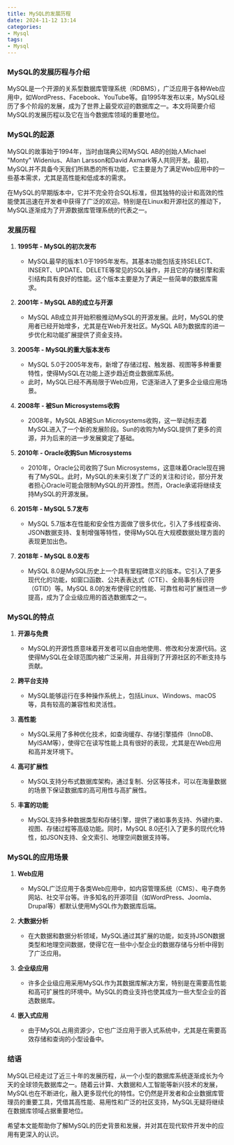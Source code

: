 ```yaml
---
title: MySQL的发展历程
date: 2024-11-12 13:14  
categories:
- Mysql
tags:
- Mysql
---
```


### MySQL的发展历程与介绍

MySQL是一个开源的关系型数据库管理系统（RDBMS），广泛应用于各种Web应用中，如WordPress、Facebook、YouTube等。自1995年发布以来，MySQL经历了多个阶段的发展，成为了世界上最受欢迎的数据库之一。本文将简要介绍MySQL的发展历程以及它在当今数据库领域的重要地位。

### MySQL的起源

MySQL的故事始于1994年，当时由瑞典公司MySQL AB的创始人Michael "Monty" Widenius、Allan Larsson和David Axmark等人共同开发。最初，MySQL并不具备今天我们所熟悉的所有功能，它主要是为了满足Web应用中的一些基本需求，尤其是高性能和低成本的需求。

在MySQL的早期版本中，它并不完全符合SQL标准，但其独特的设计和高效的性能使其迅速在开发者中获得了广泛的欢迎。特别是在Linux和开源社区的推动下，MySQL逐渐成为了开源数据库管理系统的代表之一。

### 发展历程

1. **1995年 - MySQL的初次发布**
   - MySQL最早的版本1.0于1995年发布。其基本功能包括支持SELECT、INSERT、UPDATE、DELETE等常见的SQL操作，并且它的存储引擎和索引结构具有良好的性能。这个版本主要是为了满足一些简单的数据库需求。

2. **2001年 - MySQL AB的成立与开源**
   - MySQL AB成立并开始积极推动MySQL的开源发展。此时，MySQL的使用者已经开始增多，尤其是在Web开发社区。MySQL AB为数据库的进一步优化和功能扩展提供了资金支持。

3. **2005年 - MySQL的重大版本发布**
   - MySQL 5.0于2005年发布，新增了存储过程、触发器、视图等多种重要特性，使得MySQL在功能上逐步趋近商业数据库系统。
   - 此时，MySQL已经不再局限于Web应用，它逐渐进入了更多企业级应用场景。

4. **2008年 - 被Sun Microsystems收购**
   - 2008年，MySQL AB被Sun Microsystems收购，这一举动标志着MySQL进入了一个新的发展阶段。Sun的收购为MySQL提供了更多的资源，并为后来的进一步发展奠定了基础。

5. **2010年 - Oracle收购Sun Microsystems**
   - 2010年，Oracle公司收购了Sun Microsystems，这意味着Oracle现在拥有了MySQL。此时，MySQL的未来引发了广泛的关注和讨论，部分开发者担心Oracle可能会限制MySQL的开源性。然而，Oracle承诺将继续支持MySQL的开源发展。

6. **2015年 - MySQL 5.7发布**
   - MySQL 5.7版本在性能和安全性方面做了很多优化，引入了多线程查询、JSON数据支持、复制增强等特性，使得MySQL在大规模数据处理方面的表现更加出色。

7. **2018年 - MySQL 8.0发布**
   - MySQL 8.0是MySQL历史上一个具有里程碑意义的版本。它引入了更多现代化的功能，如窗口函数、公共表表达式（CTE）、全局事务标识符（GTID）等。MySQL 8.0的发布使得它的性能、可靠性和可扩展性进一步提高，成为了企业级应用的首选数据库之一。

### MySQL的特点

1. **开源与免费**
   - MySQL的开源性质意味着开发者可以自由地使用、修改和分发源代码。这使得MySQL在全球范围内被广泛采用，并且得到了开源社区的不断支持与贡献。

2. **跨平台支持**
   - MySQL能够运行在多种操作系统上，包括Linux、Windows、macOS等，具有较高的兼容性和灵活性。

3. **高性能**
   - MySQL采用了多种优化技术，如查询缓存、存储引擎插件（InnoDB、MyISAM等），使得它在读写性能上具有很好的表现，尤其是在Web应用和高并发环境下。

4. **高可扩展性**
   - MySQL支持分布式数据库架构，通过复制、分区等技术，可以在海量数据的场景下保证数据库的高可用性与高扩展性。

5. **丰富的功能**
   - MySQL支持多种数据类型和存储引擎，提供了诸如事务支持、外键约束、视图、存储过程等高级功能。同时，MySQL 8.0还引入了更多的现代化特性，如JSON支持、全文索引、地理空间数据支持等。

### MySQL的应用场景

1. **Web应用**
   - MySQL广泛应用于各类Web应用中，如内容管理系统（CMS）、电子商务网站、社交平台等。许多知名的开源项目（如WordPress、Joomla、Drupal等）都默认使用MySQL作为数据库后端。

2. **大数据分析**
   - 在大数据和数据分析领域，MySQL通过其扩展的功能，如支持JSON数据类型和地理空间数据，使得它在一些中小型企业的数据存储与分析中得到了广泛应用。

3. **企业级应用**
   - 许多企业级应用采用MySQL作为其数据库解决方案，特别是在需要高性能和高可扩展性的环境中。MySQL的商业支持也使其成为一些大型企业的首选数据库。

4. **嵌入式应用**
   - 由于MySQL占用资源少，它也广泛应用于嵌入式系统中，尤其是在需要高效存储和查询的小型设备中。

### 结语

MySQL已经走过了近三十年的发展历程，从一个小型的数据库系统逐渐成长为今天的全球领先数据库之一。随着云计算、大数据和人工智能等新兴技术的发展，MySQL也在不断进化，融入更多现代化的特性。它仍然是开发者和企业数据库管理员的重要工具，凭借其高性能、易用性和广泛的社区支持，MySQL无疑将继续在数据库领域占据重要地位。

希望本文能帮助你了解MySQL的历史背景和发展，并对其在现代软件开发中的应用有更深入的认识。